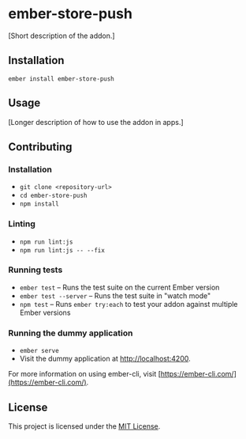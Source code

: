 ember-store-push
==============================================================================

[Short description of the addon.]

Installation
------------------------------------------------------------------------------

```
ember install ember-store-push
```


Usage
------------------------------------------------------------------------------

[Longer description of how to use the addon in apps.]


Contributing
------------------------------------------------------------------------------

### Installation

* `git clone <repository-url>`
* `cd ember-store-push`
* `npm install`

### Linting

* `npm run lint:js`
* `npm run lint:js -- --fix`

### Running tests

* `ember test` – Runs the test suite on the current Ember version
* `ember test --server` – Runs the test suite in "watch mode"
* `npm test` – Runs `ember try:each` to test your addon against multiple Ember versions

### Running the dummy application

* `ember serve`
* Visit the dummy application at [http://localhost:4200](http://localhost:4200).

For more information on using ember-cli, visit [https://ember-cli.com/](https://ember-cli.com/).

License
------------------------------------------------------------------------------

This project is licensed under the [MIT License](LICENSE.md).
